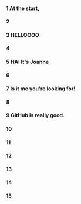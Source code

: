 #### 1 At the start,
#### 2
#### 3 HELLOOOO
#### 4
#### 5 HAI It's Joanne
#### 6
#### 7 Is it me you're looking for!
#### 8
#### 9 GitHub is really good.
#### 10
#### 11
#### 12
#### 13
#### 14
#### 15